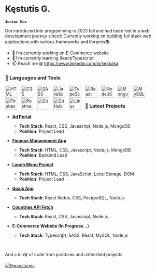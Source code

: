 # Kęstutis G.

**`Junior Dev `**

Got introduced into programming in 2023 fall and had been lost in a web development journey since🤓 Currently working on building full stack web applications with various frameworks and libraries📚

- 🔭 I’m currently working on E-Commerce website
- 🌱 I’m currently learning React/Typescript
- 📫 Reach me @ https://www.linkedin.com/in/kestulka

### 🧰 Languages and Tools

<img align="left" alt="HTML" width="40px" style="padding-right:10px;" src="https://cdn.jsdelivr.net/gh/devicons/devicon/icons/html5/html5-plain.svg" />
<img align="left" alt="CSS" width="40px" style="padding-right:10px;" src="https://cdn.jsdelivr.net/gh/devicons/devicon/icons/css3/css3-plain.svg" />
<img align="left" alt="SASS" width="40px" style="padding-right:10px;" src="https://cdn.jsdelivr.net/gh/devicons/devicon@latest/icons/sass/sass-original.svg" />
<img align="left" alt="JavaScript" width="40px" style="padding-right:10px;" src="https://cdn.jsdelivr.net/gh/devicons/devicon/icons/javascript/javascript-plain.svg" />
<img align="left" alt="TypeScript" width="40px" style="padding-right:10px;" src="https://cdn.jsdelivr.net/gh/devicons/devicon/icons/typescript/typescript-plain.svg" />
<img align="left" alt="React" width="40px" style="padding-right:10px;" src="https://cdn.jsdelivr.net/gh/devicons/devicon/icons/react/react-original.svg" />
<img align="left" alt="NodeJS" width="40px" style="padding-right:10px;" src="https://cdn.jsdelivr.net/gh/devicons/devicon/icons/nodejs/nodejs-original.svg" />
<img align="left" alt="MongoDB" width="40px" style="padding-right:10px;" src="https://cdn.jsdelivr.net/gh/devicons/devicon@latest/icons/mongodb/mongodb-original.svg" />
<img align="left" alt="MySQL" width="40px" style="padding-right:10px;" src="https://cdn.jsdelivr.net/gh/devicons/devicon@latest/icons/mysql/mysql-original-wordmark.svg" />
<img align="left" alt="Firebase" width="40px" style="padding-right:10px;" src="https://cdn.jsdelivr.net/gh/devicons/devicon@latest/icons/firebase/firebase-original.svg" />
<img align="left" alt="Postman" width="40px" style="padding-right:10px;" src="https://cdn.jsdelivr.net/gh/devicons/devicon@latest/icons/postman/postman-original.svg" />
<img align="left" alt="Git" width="40px" style="padding-right:10px;" src="https://cdn.jsdelivr.net/gh/devicons/devicon/icons/git/git-original.svg" />
<img align="left" alt="GitHub" width="40px" style="padding-right:10px;" src="https://cdn.jsdelivr.net/gh/devicons/devicon/icons/github/github-original.svg" />
<img align="left" alt="Linux" width="40px" style="padding-right:10px;" src="https://cdn.jsdelivr.net/gh/devicons/devicon/icons/linux/linux-original.svg" />

<br>
<br>

### 💼 Latest Projects


- **[Ad Portal](https://github.com/Skelbimai-2grupe)**
  - **Tech Stack:** React, CSS, Javascript, Node.js, MongoDB
  - **Position:** Project Lead

- **[Finance Management App](https://github.com/Finance-Managment)**
  - **Tech Stack:** HTML, CSS, Javascript, Node.js, MongoDB
  - **Position:** Backend Lead

- **[Lunch Menu Project](https://github.com/lunch-menu-project)**
  - **Tech Stack:** HTML, CSS, JavaScript, Local Storage, DOM
  - **Position:** Project Lead

- **[Goals App](https://github.com/kestulka/pernGoalsApp)**
  - **Tech Stack:** React Redux, CSS, PostgreSQL, Node.js
    
- **[Countries API Fetch](https://github.com/kestulka/reactCountries)**
  - **Tech Stack:** React, CSS, Javascript, Node.js

- **E-Commerce Website (In Progress...)**
  - **Tech Stack:** Typescript, SASS, React, MySQL, Node.js

<br>

<p>And a bin🗑️ of code from practices and unfinished projects </p>
<a href="https://github.com/kestulka?tab=repositories">
<img alt="Repositories" title="Repositories" src="https://custom-icon-badges.demolab.com/badge/Repositories-blue?style=for-the-badge&logo=github"/>
</a>
